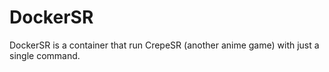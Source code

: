 # DockerSR
DockerSR is a container that run CrepeSR (another anime game) with just a single command.
